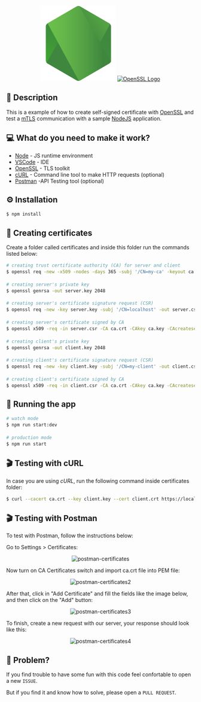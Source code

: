 <p align="center">
  <a href="https://nodejs.org/" target="blank"><img src="https://github.com/devicons/devicon/blob/master/icons/nodejs/nodejs-original.svg" width="200" alt="NodeJS Logo" /></a>
  <a href="https://www.openssl.org/" target="blank"><img src="https://upload.wikimedia.org/wikipedia/commons/thumb/6/6a/OpenSSL_logo.svg/2560px-OpenSSL_logo.svg.png" width="200" alt="OpenSSL Logo" /></a>
</p>

[circleci-image]: https://img.shields.io/circleci/build/github/nestjs/nest/master?token=abc123def456
[circleci-url]: https://circleci.com/gh/nestjs/nest
    
## 📝 Description

This is a example of how to create self-signed certificate with [OpenSSL](https://www.openssl.org/) and test a [mTLS](https://www.cloudflare.com/learning/access-management/what-is-mutual-tls/) communication with a sample [NodeJS](https://nodejs.org/) application.

## 💻 What do you need to make it work?

  - [Node](https://nodejs.org/en/) - JS runtime environment
  - [VSCode](https://code.visualstudio.com/) - IDE
  - [OpenSSL](https://cloud.mongodb.com/) - TLS toolkit
  - [cURL](https://curl.se/) - Command line tool to make HTTP requests (optional)
  - [Postman](https://postman.com/) -API Testing tool (optional)

## ⚙ Installation

```bash
$ npm install
```

## 🔐 Creating certificates

Create a folder called certificates and inside this folder run the commands listed below:

```bash
# creating trust certificate authority (CA) for server and client
$ openssl req -new -x509 -nodes -days 365 -subj '/CN=my-ca' -keyout ca.key -out ca.crt

# creating server's private key
$ openssl genrsa -out server.key 2048

# creating server's certificate signature request (CSR)
$ openssl req -new -key server.key -subj '/CN=localhost' -out server.csr

# creating server's certificate signed by CA
$ openssl x509 -req -in server.csr -CA ca.crt -CAkey ca.key -CAcreateserial -days 365 -out server.crt

# creating client's private key
$ openssl genrsa -out client.key 2048

# creating client's certificate signature request (CSR)
$ openssl req -new -key client.key -subj '/CN=my-client' -out client.csr

# creating client's certificate signed by CA
$ openssl x509 -req -in client.csr -CA ca.crt -CAkey ca.key -CAcreateserial -days 365 -out client.crt
```


## 🚀 Running the app

```bash
# watch mode
$ npm run start:dev

# production mode
$ npm run start
```

## 🎬 Testing with cURL

In case you are using *cURL*, run the following command inside certificates folder:
```bash
$ curl --cacert ca.crt --key client.key --cert client.crt https://localhost:3000/ -v
```

## 🎬 Testing with Postman

To test with Postman, follow the instructions below:

Go to Settings > Certificates:
<p align="center">
  <a>
  <img src="https://i.ibb.co/7Cb30dZ/postman-certificates.png" alt="postman-certificates" />
  </a>
</p>

Now turn on CA Certificates switch and import ca.crt file into PEM file:
<p align="center">
  <a>
  <img src="https://i.ibb.co/5LT0v1X/postman-certificates2.png" alt="postman-certificates2" />
  </a>
</p>

After that, click in "Add Certificate" and fill the fields like the image below, and then click on the "Add" button:
<p align="center">
  <a>
  <img src="https://i.ibb.co/dgxCfm4/postman-certificates3.png" alt="postman-certificates3" />
  </a>
</p>

To finish, create a new request with our server, your response should look like this:
<p align="center">
  <a>
  <img src="https://i.ibb.co/LpTC89g/postman-certificates4.png" alt="postman-certificates4" />
  </a>
</p>

## 🐛 Problem?
If you find trouble to have some fun with this code feel confortable to open a new `ISSUE`.

But if you find it and know how to solve, please open a `PULL REQUEST`.
